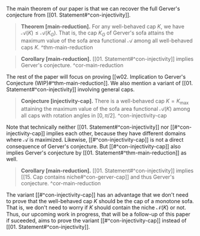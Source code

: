The main theorem of our paper is that we can recover the full Gerver's conjecture from [[01. Statement#^con-injectivity]].

> __Theorem [main-reduction].__ For any well-behaved cap $K$, we have $\mathcal{A}(K) \leq \mathcal{A}(K_G)$. That is, the cap $K_G$ of Gerver's sofa attains the maximum value of the sofa area functional $\mathcal{A}$ among all well-behaved caps $K$. ^thm-main-reduction

> __Corollary [main-reduction].__ [[01. Statement#^con-injectivity]] implies Gerver's conjecture. ^cor-main-reduction

The rest of the paper will focus on proving [[w02. Implication to Gerver's Conjecture (WIP)#^thm-main-reduction]]. We also mention a variant of [[01. Statement#^con-injectivity]] involving general caps.

> __Conjecture [injectivity-cap].__ There is a well-behaved cap $K = K_{\text{max}}$ attaining the maximum value of the sofa area functional $\mathcal{A}(K)$ among all caps with rotation angles in $[0, \pi/2]$. ^con-injectivity-cap

Note that technically neither [[01. Statement#^con-injectivity]] nor [[#^con-injectivity-cap]] implies each other, because they have different domains where $\mathcal{A}$ is maximized. Likewise, [[#^con-injectivity-cap]] is not a direct consequence of Gerver's conjecture. But [[#^con-injectivity-cap]] also implies Gerver's conjecture by [[01. Statement#^thm-main-reduction]] as well.

> __Corollary [main-reduction].__ [[01. Statement#^con-injectivity]] implies [[15. Cap contains niche#^con-gerver-cap]] and thus Gerver's conjecture. ^cor-main-reduction

The variant [[#^con-injectivity-cap]] has an advantage that we don't need to prove that the well-behaved cap $K$ should be the cap of a monotone sofa. That is, we don't need to worry if $K$ should contain the niche $\mathcal{N}(K)$ or not. Thus, our upcoming work in progress, that will be a follow-up of this paper if suceeded, aims to prove the variant [[#^con-injectivity-cap]] instead of [[01. Statement#^con-injectivity]]. 